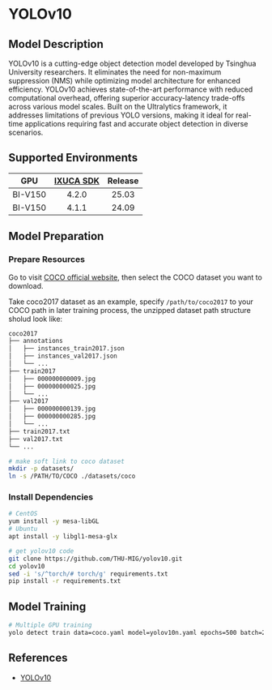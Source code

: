 # YOLOv10

## Model Description

YOLOv10 is a cutting-edge object detection model developed by Tsinghua University researchers. It eliminates the need
for non-maximum suppression (NMS) while optimizing model architecture for enhanced efficiency. YOLOv10 achieves
state-of-the-art performance with reduced computational overhead, offering superior accuracy-latency trade-offs across
various model scales. Built on the Ultralytics framework, it addresses limitations of previous YOLO versions, making it
ideal for real-time applications requiring fast and accurate object detection in diverse scenarios.

## Supported Environments

| GPU    | [IXUCA SDK](https://gitee.com/deep-spark/deepspark#%E5%A4%A9%E6%95%B0%E6%99%BA%E7%AE%97%E8%BD%AF%E4%BB%B6%E6%A0%88-ixuca) | Release |
| :----: | :----: | :----: |
| BI-V150 | 4.2.0     |  25.03  |
| BI-V150 | 4.1.1     |  24.09  |

## Model Preparation

### Prepare Resources

Go to visit [COCO official website](https://cocodataset.org/#download), then select the COCO dataset you want to
download.

Take coco2017 dataset as an example, specify `/path/to/coco2017` to your COCO path in later training process, the
unzipped dataset path structure sholud look like:

```bash
coco2017
├── annotations
│   ├── instances_train2017.json
│   ├── instances_val2017.json
│   └── ...
├── train2017
│   ├── 000000000009.jpg
│   ├── 000000000025.jpg
│   └── ...
├── val2017
│   ├── 000000000139.jpg
│   ├── 000000000285.jpg
│   └── ...
├── train2017.txt
├── val2017.txt
└── ...
```

```bash
# make soft link to coco dataset
mkdir -p datasets/
ln -s /PATH/TO/COCO ./datasets/coco
```

### Install Dependencies

```bash
# CentOS
yum install -y mesa-libGL
# Ubuntu
apt install -y libgl1-mesa-glx

# get yolov10 code
git clone https://github.com/THU-MIG/yolov10.git
cd yolov10
sed -i 's/^torch/# torch/g' requirements.txt
pip install -r requirements.txt
```

## Model Training

```bash
# Multiple GPU training
yolo detect train data=coco.yaml model=yolov10n.yaml epochs=500 batch=256 imgsz=640 device=0,1,2,3,4,5,6,7
```

## References

- [YOLOv10](https://github.com/THU-MIG/yolov10)
